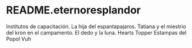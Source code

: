 # README.eternoresplandor
Institutos de capacitación.
La hija del espantapajaros.
Tatiana y el miestrio del kron en el campamento. 
El dedo y la luna. 
Hearts Topper
Estampas del Popol Vuh
